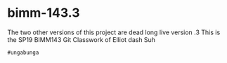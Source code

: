 # bimm-143.3
The two other versions of this project are dead
long live version .3
This is the SP19 BIMM143 Git Classwork of Elliot dash Suh

```{r}
#ungabunga
```

